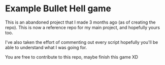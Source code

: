 # Example Bullet Hell game
This is an abandoned project that I made 3 months ago (as of creating the repo). This is now a reference repo for my main project, and hopefully yours too.

I've also taken the effort of commenting out every script hopefully you'll be able to understand what I was going for.

You are free to contribute to this repo, maybe finish this game XD
